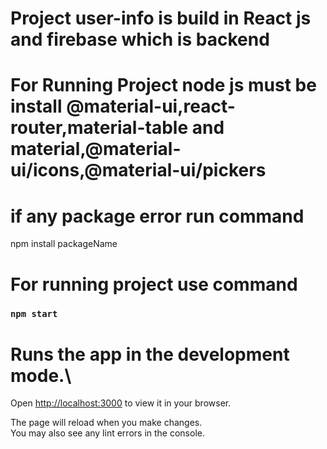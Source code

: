 # Project user-info is build in React js and firebase which is backend

# For Running Project node js must be install @material-ui,react-router,material-table and material,@material-ui/icons,@material-ui/pickers

# if any package error run command
npm install packageName

# For running project use command 
### `npm start`

# Runs the app in the development mode.\
Open [http://localhost:3000](http://localhost:3000) to view it in your browser.

The page will reload when you make changes.\
You may also see any lint errors in the console.

